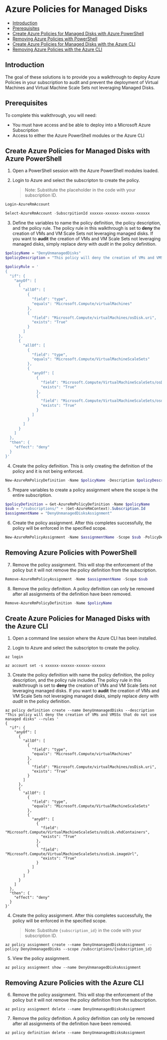 # Azure Policies for Managed Disks

* [Introduction](#introduction)
* [Prerequisites](#prerequisites)
* [Create Azure Policies for Managed Disks with Azure PowerShell](#create-azure-policies-for-managed-disks-with-azure-powershell)
* [Removing Azure Policies with PowerShell](#removing-azure-policies-with-powershell)
* [Create Azure Policies for Managed Disks with the Azure CLI](#create-azure-policies-for-managed-disks-with-the-azure-cli)
* [Removing Azure Policies with the Azure CLI](#removing-azure-policies-with-the-azure-cli)

## Introduction
The goal of these solutions is to provide you a walkthrough to deploy Azure Policies in your subscription to audit and prevent the deployment of Virtual Machines and Virtual Machine Scale Sets not leveraging Managed Disks.

## Prerequisites
To complete this walkthrough, you will need:
* You must have access and be able to deploy into a Microsoft Azure Subscription
* Access to either the Azure PowerShell modules or the Azure CLI

##  Create Azure Policies for Managed Disks with Azure PowerShell
1. Open a PowerShell session with the Azure PowerShell modules loaded.

2. Login to Azure and select the subscripton to create the policy.
    > Note: Substitute the placeholder in the code with your subscription ID.
```powershell
Login-AzureRmAccount

Select-AzureRmAccount -SubscrpitionId xxxxxx-xxxxxx-xxxxxx-xxxxxx
```

3. Define the variables to name the policy definition, the policy description, and the policy rule. The policy rule in this walkthrough is set to **deny** the creation of VMs and VM Scale Sets not leveraging managed disks. If you want to **audit** the creation of VMs and VM Scale Sets not leveraging managed disks, simply replace *deny* with *audit* in the policy definition.
```powershell
$policyName = "DenyUnmanagedDisks"
$policyDescription = "This policy will deny the creation of VMs and VMSSs that do not use naged disks"

$policyRule = '
{
  "if": {
    "anyOf": [
      {
        "allOf": [
          {
            "field": "type",
            "equals": "Microsoft.Compute/virtualMachines"
          },
          {
            "field": "Microsoft.Compute/virtualMachines/osDisk.uri",
            "exists": "True"
          }
        ]
      },
      {
        "allOf": [
          {
            "field": "type",
            "equals": "Microsoft.Compute/VirtualMachineScaleSets"
          },
          {
            "anyOf": [
              {
                "field": "Microsoft.Compute/VirtualMachineScaleSets/osDisk.vhdContainers",
                "exists": "True"
              },
              {
                "field": "Microsoft.Compute/VirtualMachineScaleSets/osdisk.imageUrl",
                "exists": "True"
              }
            ]
          }
        ]
      }
    ]
  },
  "then": {
    "effect": "deny"
  }
}'
```

4. Create the policy definition. This is only creating the definition of the policy and it is not being enforced.
```powershell
New-AzureRmPolicyDefinition -Name $policyName -Description $policyDescription -Policy $policyRule
```

5. Prepare variables to create a policy assignment where the scope is the entire subscription.
```powershell
$policyDefinition = Get-AzureRmPolicyDefinition -Name $policyName
$sub = "/subscriptions/" + (Get-AzureRmContext).Subscription.Id
$assignmentName = "DenyUnmanagedDisksAssignment"
```

6. Create the policy assignment. After this completes successfully, the policy will be enforced in the specified scope.
```powershell
New-AzureRmPolicyAssignment -Name $assignmentName -Scope $sub -PolicyDefinition $policyDefinition -Description $policyDescription
```

## Removing Azure Policies with PowerShell
7. Remove the policy assignment. This will stop the enforcement of the policy but it will not remove the policy definition from the subscription. 
```powershell
Remove-AzureRmPolicyAssignment -Name $assignmentName -Scope $sub
```

8. Remove the policy definition. A policy definition can only be removed after all assignments of the definition have been removed.
```powershell
Remove-AzureRmPolicyDefinition -Name $policyName
```

## Create Azure Policies for Managed Disks with the Azure CLI
1. Open a command line session where the Azure CLI has been installed.

2. Login to Azure and select the subscripton to create the policy.

```azurecli
az login

az account set -s xxxxxx-xxxxxx-xxxxxx-xxxxxx
```

3. Create the policy definition with name the policy definition, the policy description, and the policy rule included. The policy rule in this walkthrough is set to **deny** the creation of VMs and VM Scale Sets not leveraging managed disks. If you want to **audit** the creation of VMs and VM Scale Sets not leveraging managed disks, simply replace *deny* with *audit* in the policy definition.
```azurecli
az policy definition create --name DenyUnmanagedDisks --description "This policy will deny the creation of VMs and VMSSs that do not use managed disks" --rules '
{
  "if": {
    "anyOf": [
      {
        "allOf": [
          {
            "field": "type",
            "equals": "Microsoft.Compute/virtualMachines"
          },
          {
            "field": "Microsoft.Compute/virtualMachines/osDisk.uri",
            "exists": "True"
          }
        ]
      },
      {
        "allOf": [
          {
            "field": "type",
            "equals": "Microsoft.Compute/VirtualMachineScaleSets"
          },
          {
            "anyOf": [
              {
                "field": "Microsoft.Compute/VirtualMachineScaleSets/osDisk.vhdContainers",
                "exists": "True"
              },
              {
                "field": "Microsoft.Compute/VirtualMachineScaleSets/osdisk.imageUrl",
                "exists": "True"
              }
            ]
          }
        ]
      }
    ]
  },
  "then": {
    "effect": "deny"
  }
}'
```

4. Create the policy assignment. After this completes successfully, the policy will be enforced in the specified scope.
    > Note: Substitute `{subscription_id}` in the code with your subscription ID.
```azurecli
az policy assignment create --name DenyUnmanagedDisksAssignment --policy DenyUnmanagedDisks --scope /subscriptions/{subscription_id}
```

5. View the policy assignment.
```azurecli
az policy assignment show --name DenyUnmanagedDisksAssignment
```

## Removing Azure Policies with the Azure CLI
6. Remove the policy assignment. This will stop the enforcement of the policy but it will not remove the policy definition from the subscription. 
```azurecli
az policy assignment delete --name DenyUnmanagedDisksAssignment
```

7. Remove the policy definition. A policy definition can only be removed after all assignments of the definition have been removed.
```azurecli
az policy definition delete --name DenyUnmanagedDisksAssignment
```
